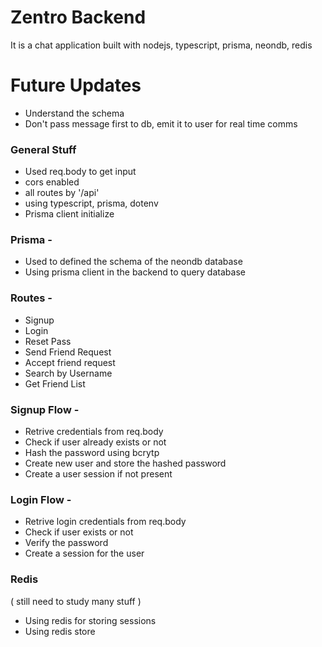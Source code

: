 # Zentro Backend

It is a chat application built with nodejs, typescript, prisma, neondb, redis

# Future Updates 

- Understand the schema
- Don't pass message first to db, emit it to user for real time comms

### General Stuff

- Used req.body to get input 
- cors enabled
- all routes by '/api'
- using typescript, prisma, dotenv
- Prisma client initialize

### Prisma - 

- Used to defined the schema of the neondb database
- Using prisma client in the backend to query database

### Routes - 

- Signup
- Login
- Reset Pass
- Send Friend Request
- Accept friend request
- Search by Username
- Get Friend List

### Signup Flow - 

- Retrive credentials from req.body
- Check if user already exists or not 
- Hash the password using bcrytp
- Create new user and store the hashed password 
- Create a user session if not present

### Login Flow -

- Retrive login credentials from req.body
- Check if user exists or not
- Verify the password 
- Create a session for the user

### Redis

( still need to study many stuff )
- Using redis for storing sessions
- Using redis store 

